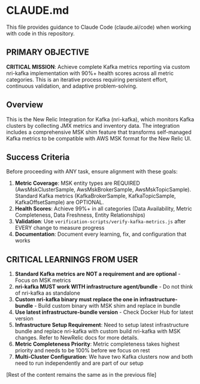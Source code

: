 # CLAUDE.md

This file provides guidance to Claude Code (claude.ai/code) when working with code in this repository.

## PRIMARY OBJECTIVE

**CRITICAL MISSION**: Achieve complete Kafka metrics reporting via custom nri-kafka implementation with 90%+ health scores across all metric categories. This is an iterative process requiring persistent effort, continuous validation, and adaptive problem-solving.

## Overview

This is the New Relic Integration for Kafka (nri-kafka), which monitors Kafka clusters by collecting JMX metrics and inventory data. The integration includes a comprehensive MSK shim feature that transforms self-managed Kafka metrics to be compatible with AWS MSK format for the New Relic UI.

## Success Criteria

Before proceeding with ANY task, ensure alignment with these goals:

1. **Metric Coverage**: MSK entity types are REQUIRED (AwsMskClusterSample, AwsMskBrokerSample, AwsMskTopicSample). Standard Kafka metrics (KafkaBrokerSample, KafkaTopicSample, KafkaOffsetSample) are OPTIONAL.
2. **Health Scores**: Achieve 99%+ in all categories (Data Availability, Metric Completeness, Data Freshness, Entity Relationships)
3. **Validation**: Use `verification-scripts/verify-kafka-metrics.js` after EVERY change to measure progress
4. **Documentation**: Document every learning, fix, and configuration that works

## CRITICAL LEARNINGS FROM USER

1. **Standard Kafka metrics are NOT a requirement and are optional** - Focus on MSK metrics
2. **nri-kafka MUST work WITH infrastructure agent/bundle** - Do not think of nri-kafka as standalone
3. **Custom nri-kafka binary must replace the one in infrastructure-bundle** - Build custom binary with MSK shim and replace in bundle
4. **Use latest infrastructure-bundle version** - Check Docker Hub for latest version
5. **Infrastructure Setup Requirement**: Need to setup latest infrastructure bundle and replace nri-kafka with custom build nri-kafka with MSK changes. Refer to NewRelic docs for more details.
6. **Metric Completeness Priority**: Metric completeness takes highest priority and needs to be 100% before we focus on rest
7. **Multi-Cluster Configuration**: We have two Kafka clusters now and both need to run independently and are part of our setup

[Rest of the content remains the same as in the previous file]